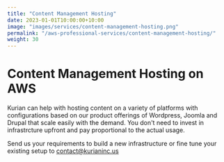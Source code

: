 ```yaml
---
title: "Content Management Hosting"
date: 2023-01-01T10:00:00+10:00
image: "images/services/content-management-hosting.png"
permalink: "/aws-professional-services/content-management-hosting/"
weight: 30
---
```


# Content Management Hosting on AWS

Kurian can help with hosting content on a variety of platforms with configurations based on our product offerings of Wordpress, Joomla and Drupal that scale easily with the demand. You don't need to invest in infrastrcture upfront and pay proportional to the actual usage. 

Send us your requirements to build a new infrastructure or fine tune your existing setup to contact@kurianinc.us
